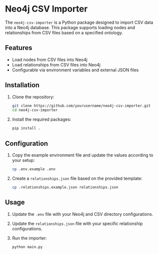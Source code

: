 # Neo4j CSV Importer

The `neo4j-csv-importer` is a Python package designed to import CSV data into a Neo4j database. This package supports loading nodes and relationships from CSV files based on a specified ontology.

## Features

- Load nodes from CSV files into Neo4j
- Load relationships from CSV files into Neo4j
- Configurable via environment variables and external JSON files

## Installation

1. Clone the repository:
    ```sh
    git clone https://github.com/yourusername/neo4j-csv-importer.git
    cd neo4j-csv-importer
    ```

2. Install the required packages:
    ```sh
    pip install .
    ```

## Configuration

1. Copy the example environment file and update the values according to your setup:
    ```sh
    cp .env.example .env
    ```

2. Create a `relationships.json` file based on the provided template:
    ```sh
    cp .relationships.example.json relationships.json
    ```

## Usage

1. Update the `.env` file with your Neo4j and CSV directory configurations.

2. Update the `relationships.json` file with your specific relationship configurations.

3. Run the importer:
    ```sh
    python main.py
    ```